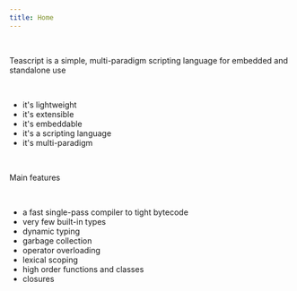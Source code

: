 ```yaml
---
title: Home
---
```

<br/>

Teascript is a simple, multi-paradigm scripting language for embedded and standalone use

<br/>

* it's lightweight
* it's extensible
* it's embeddable
* it's a scripting language
* it's multi-paradigm

<br/>

Main features

<br/>

* a fast single-pass compiler to tight bytecode
* very few built-in types
* dynamic typing
* garbage collection
* operator overloading
* lexical scoping
* high order functions and classes
* closures